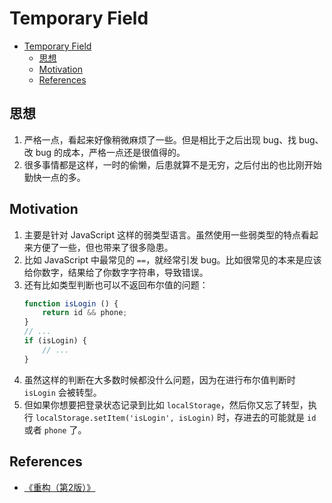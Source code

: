 # Temporary Field

<!-- TOC -->

- [Temporary Field](#temporary-field)
    - [思想](#思想)
    - [Motivation](#motivation)
    - [References](#references)

<!-- /TOC -->


## 思想
1. 严格一点，看起来好像稍微麻烦了一些。但是相比于之后出现 bug、找 bug、改 bug 的成本，严格一点还是很值得的。
2. 很多事情都是这样，一时的偷懒，后患就算不是无穷，之后付出的也比刚开始勤快一点的多。


## Motivation
1. 主要是针对 JavaScript 这样的弱类型语言。虽然使用一些弱类型的特点看起来方便了一些，但也带来了很多隐患。
2. 比如 JavaScript 中最常见的 `==`，就经常引发 bug。比如很常见的本来是应该给你数字，结果给了你数字字符串，导致错误。
3. 还有比如类型判断也可以不返回布尔值的问题：
    ```js
    function isLogin () {
        return id && phone;
    }
    // ...
    if (isLogin) {
        // ...
    }
    ```
4. 虽然这样的判断在大多数时候都没什么问题，因为在进行布尔值判断时 `isLogin` 会被转型。
5. 但如果你想要把登录状态记录到比如 `localStorage`，然后你又忘了转型，执行 `localStorage.setItem('isLogin', isLogin)` 时，存进去的可能就是 `id` 或者 `phone` 了。


## References
* [《重构（第2版）》](https://book.douban.com/subject/33400354/)
